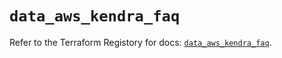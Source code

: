 # `data_aws_kendra_faq`

Refer to the Terraform Registory for docs: [`data_aws_kendra_faq`](https://www.terraform.io/docs/providers/aws/d/kendra_faq).
